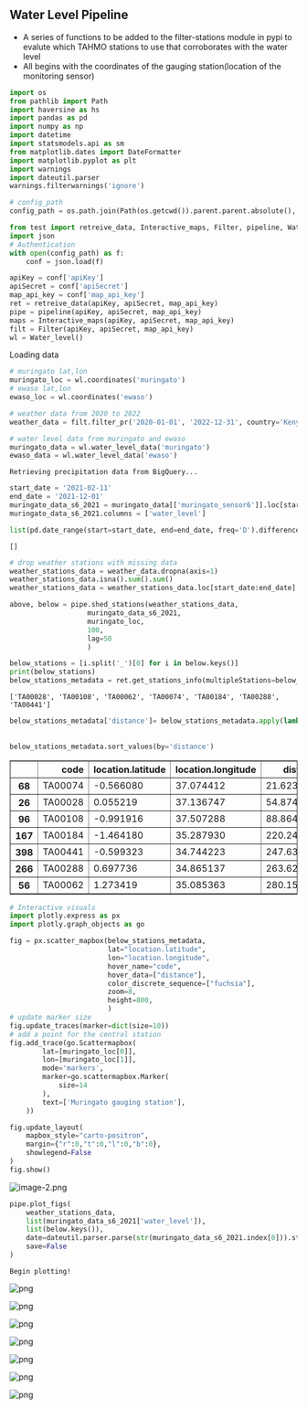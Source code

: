 ## Water Level Pipeline 
- A series of functions to be added to the filter-stations module in pypi to evalute which TAHMO stations to use that corroborates with the water level
- All begins with the coordinates of the gauging station(location of the monitoring sensor)


```python
import os
from pathlib import Path
import haversine as hs
import pandas as pd
import numpy as np
import datetime
import statsmodels.api as sm
from matplotlib.dates import DateFormatter
import matplotlib.pyplot as plt
import warnings
import dateutil.parser
warnings.filterwarnings('ignore')

# config_path
config_path = os.path.join(Path(os.getcwd()).parent.parent.absolute(), 'config.json')
```


```python
from test import retreive_data, Interactive_maps, Filter, pipeline, Water_level
import json
# Authentication
with open(config_path) as f:
    conf = json.load(f)

apiKey = conf['apiKey']
apiSecret = conf['apiSecret']
map_api_key = conf['map_api_key']
ret = retreive_data(apiKey, apiSecret, map_api_key)
pipe = pipeline(apiKey, apiSecret, map_api_key)
maps = Interactive_maps(apiKey, apiSecret, map_api_key)
filt = Filter(apiKey, apiSecret, map_api_key)
wl = Water_level()
```

Loading data


```python
# muringato lat,lon
muringato_loc = wl.coordinates('muringato')
# ewaso lat,lon
ewaso_loc = wl.coordinates('ewaso')

# weather data from 2020 to 2022
weather_data = filt.filter_pr('2020-01-01', '2022-12-31', country='Kenya')

# water level data from muringato and ewaso
muringato_data = wl.water_level_data('muringato')
ewaso_data = wl.water_level_data('ewaso')
```

    Retrieving precipitation data from BigQuery...
    


```python
start_date = '2021-02-11'
end_date = '2021-12-01'
muringato_data_s6_2021 = muringato_data[['muringato_sensor6']].loc[start_date:end_date]
muringato_data_s6_2021.columns = ['water_level']

```


```python
list(pd.date_range(start=start_date, end=end_date, freq='D').difference(muringato_data[['muringato_sensor6']].index))
```




    []




```python
# drop weather stations with missing data
weather_stations_data = weather_data.dropna(axis=1)
weather_stations_data.isna().sum().sum()
weather_stations_data = weather_stations_data.loc[start_date:end_date]
```


```python
above, below = pipe.shed_stations(weather_stations_data,
                   muringato_data_s6_2021,
                   muringato_loc,
                   100,
                   lag=50
                   )

```


```python
below_stations = [i.split('_')[0] for i in below.keys()]
print(below_stations)
below_stations_metadata = ret.get_stations_info(multipleStations=below_stations)[['code', 'location.latitude', 'location.longitude']]
```

    ['TA00028', 'TA00108', 'TA00062', 'TA00074', 'TA00184', 'TA00288', 'TA00441']
    


```python
below_stations_metadata['distance']= below_stations_metadata.apply(lambda row: hs.haversine((muringato_loc[0], 
                                                                                             muringato_loc[1]), (row['location.latitude'], 
                                                                                                             row['location.longitude'])), axis=1)
below_stations_metadata.sort_values(by='distance')
```




<div>
<style scoped>
    .dataframe tbody tr th:only-of-type {
        vertical-align: middle;
    }

    .dataframe tbody tr th {
        vertical-align: top;
    }

    .dataframe thead th {
        text-align: right;
    }
</style>
<table border="1" class="dataframe">
  <thead>
    <tr style="text-align: right;">
      <th></th>
      <th>code</th>
      <th>location.latitude</th>
      <th>location.longitude</th>
      <th>distance</th>
    </tr>
  </thead>
  <tbody>
    <tr>
      <th>68</th>
      <td>TA00074</td>
      <td>-0.566080</td>
      <td>37.074412</td>
      <td>21.623104</td>
    </tr>
    <tr>
      <th>26</th>
      <td>TA00028</td>
      <td>0.055219</td>
      <td>37.136747</td>
      <td>54.874887</td>
    </tr>
    <tr>
      <th>96</th>
      <td>TA00108</td>
      <td>-0.991916</td>
      <td>37.507288</td>
      <td>88.864489</td>
    </tr>
    <tr>
      <th>167</th>
      <td>TA00184</td>
      <td>-1.464180</td>
      <td>35.287930</td>
      <td>220.249152</td>
    </tr>
    <tr>
      <th>398</th>
      <td>TA00441</td>
      <td>-0.599323</td>
      <td>34.744223</td>
      <td>247.636699</td>
    </tr>
    <tr>
      <th>266</th>
      <td>TA00288</td>
      <td>0.697736</td>
      <td>34.865137</td>
      <td>263.620540</td>
    </tr>
    <tr>
      <th>56</th>
      <td>TA00062</td>
      <td>1.273419</td>
      <td>35.085363</td>
      <td>280.155770</td>
    </tr>
  </tbody>
</table>
</div>




```python
# Interactive visuals
import plotly.express as px
import plotly.graph_objects as go

fig = px.scatter_mapbox(below_stations_metadata, 
                        lat="location.latitude", 
                        lon="location.longitude", 
                        hover_name="code", 
                        hover_data=["distance"],
                        color_discrete_sequence=["fuchsia"],
                        zoom=8,
                        height=800,
                        )
# update marker size
fig.update_traces(marker=dict(size=10))
# add a point for the central station
fig.add_trace(go.Scattermapbox(
        lat=[muringato_loc[0]],
        lon=[muringato_loc[1]],
        mode='markers',
        marker=go.scattermapbox.Marker(
            size=14
        ),
        text=['Muringato gauging station'],
    ))

fig.update_layout(
    mapbox_style="carto-positron",
    margin={"r":0,"t":0,"l":0,"b":0},
    showlegend=False
)
fig.show()
```

![image-2.png](water_level_pipeline_files/image-2.png)


```python
pipe.plot_figs(
    weather_stations_data,
    list(muringato_data_s6_2021['water_level']),
    list(below.keys()),
    date=dateutil.parser.parse(str(muringato_data_s6_2021.index[0])).strftime('%d-%m-%Y'), 
    save=False   
)
```

    Begin plotting!
    


    
![png](water_level_pipeline_files/water_level_pipeline_13_1.png)
    



    
![png](water_level_pipeline_files/water_level_pipeline_13_2.png)
    



    
![png](water_level_pipeline_files/water_level_pipeline_13_3.png)
    



    
![png](water_level_pipeline_files/water_level_pipeline_13_4.png)
    



    
![png](water_level_pipeline_files/water_level_pipeline_13_5.png)
    



    
![png](water_level_pipeline_files/water_level_pipeline_13_6.png)
    



    
![png](water_level_pipeline_files/water_level_pipeline_13_7.png)
    

